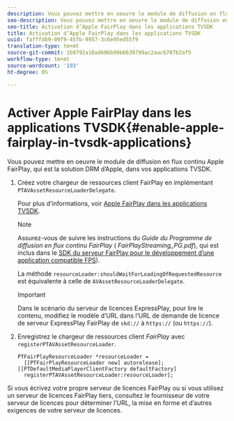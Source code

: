 ```yaml
---
description: Vous pouvez mettre en oeuvre le module de diffusion en flux continu Apple FairPlay, qui est la solution DRM d’Apple, dans vos applications TVSDK.
seo-description: Vous pouvez mettre en oeuvre le module de diffusion en flux continu Apple FairPlay, qui est la solution DRM d’Apple, dans vos applications TVSDK.
seo-title: Activation d’Apple FairPlay dans les applications TVSDK
title: Activation d’Apple FairPlay dans les applications TVSDK
uuid: fafffdb9-09f9-45fb-9957-3c6e95ed55f9
translation-type: tm+mt
source-git-commit: 1b9792a10ad606b99b6639799ac2aacb707b2af5
workflow-type: tm+mt
source-wordcount: '193'
ht-degree: 0%

---
```



# Activer Apple FairPlay dans les applications TVSDK{#enable-apple-fairplay-in-tvsdk-applications}

Vous pouvez mettre en oeuvre le module de diffusion en flux continu Apple FairPlay, qui est la solution DRM d’Apple, dans vos applications TVSDK.

1. Créez votre chargeur de ressources client FairPlay en implémentant `PTAVAssetResourceLoaderDelegate`.

   Pour plus d’informations, voir [Apple FairPlay dans les applications TVSDK](../../c-psdk-ios-1.4-drm-content-security/c-psdk-ios-1.4-apple-fairplay-tvsdk/c-psdk-ios-1.4-apple-fairplay-tvsdk.md).

   >[!NOTE]
   >
   >Assurez-vous de suivre les instructions du *Guide du Programme de diffusion en flux continu FairPlay* ( *FairPlayStreaming_PG.pdf*), qui est inclus dans le [SDK du serveur FairPlay pour le développement d’une application compatible FPS](https://developer.apple.com/services-account/download?path=/Developer_Tools/FairPlay_Streaming_SDK/FairPlay_Streaming_Server_SDK.zip)).

   La méthode `resourceLoader:shouldWaitForLoadingOfRequestedResource` est équivalente à celle de `AVAssetResourceLoaderDelegate`.

   >[!IMPORTANT]
   >
   >Dans le scénario du serveur de licences ExpressPlay, pour lire le contenu, modifiez le modèle d’URL dans l’URL de demande de licence de serveur ExpressPlay FairPlay de `skd://` à `https://` (ou `https://`).

1. Enregistrez le chargeur de ressources client *FairPlay* avec `registerPTAVAssetResourceLoader`.

   ```
   PTFairPlayResourceLoader *resourceLoader =  
     [[PTFairPlayResourceLoader new] autorelease];  
   [[PTDefaultMediaPlayerClientFactory defaultFactory]  
     registerPTAVAssetResourceLoader:resourceLoader];
   ```

Si vous écrivez votre propre serveur de licences FairPlay ou si vous utilisez un serveur de licences FairPlay tiers, consultez le fournisseur de votre serveur de licences pour déterminer l’URL, la mise en forme et d’autres exigences de votre serveur de licences.
